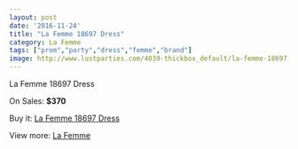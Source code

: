 ```yaml
---
layout: post
date: '2016-11-24'
title: "La Femme 18697 Dress"
category: La Femme
tags: ["prom","party","dress","femme","brand"]
image: http://www.lustparties.com/4039-thickbox_default/la-femme-18697-dress.jpg
---
```

La Femme 18697 Dress

On Sales: **$370**
<a href="https://www.lustparties.com/en/la-femme/1339-la-femme-18697-dress.html"><amp-img layout="responsive" width="600" height="600" src="//www.lustparties.com/4039-thickbox_default/la-femme-18697-dress.jpg" alt="La Femme 18697 Dress 0" /></a>
<a href="https://www.lustparties.com/en/la-femme/1339-la-femme-18697-dress.html"><amp-img layout="responsive" width="600" height="600" src="//www.lustparties.com/4040-thickbox_default/la-femme-18697-dress.jpg" alt="La Femme 18697 Dress 1" /></a>

Buy it: [La Femme 18697 Dress](https://www.lustparties.com/en/la-femme/1339-la-femme-18697-dress.html "La Femme 18697 Dress")

View more: [La Femme](https://www.lustparties.com/en/4-la-femme "La Femme")